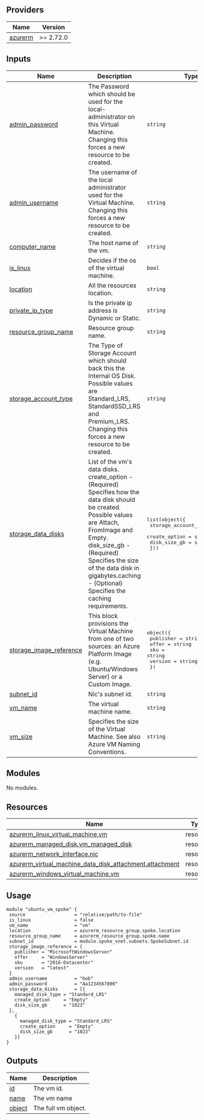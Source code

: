## Providers

| Name | Version |
|------|---------|
| <a name="provider_azurerm"></a> [azurerm](#provider\_azurerm) | >= 2.72.0 |
## Inputs

| Name | Description | Type | Default | Required |
|------|-------------|------|---------|:--------:|
| <a name="input_admin_password"></a> [admin\_password](#input\_admin\_password) | The Password which should be used for the local-administrator on this Virtual Machine. Changing this forces a new resource to be created. | `string` | n/a | yes |
| <a name="input_admin_username"></a> [admin\_username](#input\_admin\_username) | The username of the local administrator used for the Virtual Machine. Changing this forces a new resource to be created. | `string` | n/a | yes |
| <a name="input_computer_name"></a> [computer\_name](#input\_computer\_name) | The host name of the vm. | `string` | `null` | no |
| <a name="input_is_linux"></a> [is\_linux](#input\_is\_linux) | Decides if the os of the virtual machine. | `bool` | `true` | no |
| <a name="input_location"></a> [location](#input\_location) | All the resources location. | `string` | n/a | yes |
| <a name="input_private_ip_type"></a> [private\_ip\_type](#input\_private\_ip\_type) | Is the private ip address is Dynamic or Static. | `string` | `"Dynamic"` | no |
| <a name="input_resource_group_name"></a> [resource\_group\_name](#input\_resource\_group\_name) | Resource group name. | `string` | n/a | yes |
| <a name="input_storage_account_type"></a> [storage\_account\_type](#input\_storage\_account\_type) | The Type of Storage Account which should back this the Internal OS Disk. Possible values are Standard\_LRS, StandardSSD\_LRS and Premium\_LRS. Changing this forces a new resource to be created. | `string` | `"Standard_LRS"` | no |
| <a name="input_storage_data_disks"></a> [storage\_data\_disks](#input\_storage\_data\_disks) | List of the vm's data disks. create\_option - (Required) Specifies how the data disk should be created. Possible values are Attach, FromImage and Empty. disk\_size\_gb - (Required) Specifies the size of the data disk in gigabytes.caching - (Optional) Specifies the caching requirements. | <pre>list(object({<br>    storage_account_type = string<br>    create_option        = string<br>    disk_size_gb         = string<br>  }))</pre> | `[]` | no |
| <a name="input_storage_image_reference"></a> [storage\_image\_reference](#input\_storage\_image\_reference) | This block provisions the Virtual Machine from one of two sources: an Azure Platform Image (e.g. Ubuntu/Windows Server) or a Custom Image. | <pre>object({<br>    publisher = string<br>    offer     = string<br>    sku       = string<br>    version   = string<br>  })</pre> | <pre>{<br>  "offer": "UbuntuServer",<br>  "publisher": "Canonical",<br>  "sku": "16.04-LTS",<br>  "version": "latest"<br>}</pre> | no |
| <a name="input_subnet_id"></a> [subnet\_id](#input\_subnet\_id) | Nic's subnet id. | `string` | n/a | yes |
| <a name="input_vm_name"></a> [vm\_name](#input\_vm\_name) | The virtual machine name. | `string` | n/a | yes |
| <a name="input_vm_size"></a> [vm\_size](#input\_vm\_size) | Specifies the size of the Virtual Machine. See also Azure VM Naming Conventions. | `string` | `"Standard_F2"` | no |
## Modules

No modules.
## Resources

| Name | Type |
|------|------|
| [azurerm_linux_virtual_machine.vm](https://registry.terraform.io/providers/hashicorp/azurerm/latest/docs/resources/linux_virtual_machine) | resource |
| [azurerm_managed_disk.vm_managed_disk](https://registry.terraform.io/providers/hashicorp/azurerm/latest/docs/resources/managed_disk) | resource |
| [azurerm_network_interface.nic](https://registry.terraform.io/providers/hashicorp/azurerm/latest/docs/resources/network_interface) | resource |
| [azurerm_virtual_machine_data_disk_attachment.attachment](https://registry.terraform.io/providers/hashicorp/azurerm/latest/docs/resources/virtual_machine_data_disk_attachment) | resource |
| [azurerm_windows_virtual_machine.vm](https://registry.terraform.io/providers/hashicorp/azurerm/latest/docs/resources/windows_virtual_machine) | resource |
## Usage
 ```hcl
module "ubuntu_vm_spoke" {
  source                  = "relative/path/to-file"
  is_linux                = false
  vm_name                 = "vm"
  location                = azurerm_resource_group.spoke.location
  resource_group_name     = azurerm_resource_group.spoke.name
  subnet_id               = module.spoke_vnet.subnets.SpokeSubnet.id
  storage_image_reference = {
    publisher = "MicrosoftWindowsServer"
    offer     = "WindowsServer"
    sku       = "2016-Datacenter"
    version   = "latest"
  }
  admin_username          = "bob"
  admin_password          = "Aa1234567890"
  storage_data_disks      = [{
    managed_disk_type = "Standard_LRS"
    create_option     = "Empty"
    disk_size_gb      = "1023"
  },
    {
      managed_disk_type = "Standard_LRS"
      create_option     = "Empty"
      disk_size_gb      = "1023"
    }]
}
 ```
## Outputs

| Name | Description |
|------|-------------|
| <a name="output_id"></a> [id](#output\_id) | The vm id. |
| <a name="output_name"></a> [name](#output\_name) | The vm name |
| <a name="output_object"></a> [object](#output\_object) | The full vm object. |
